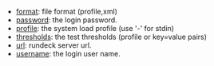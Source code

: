 * [format](options/format/index.html): file format (profile,xml)
* [password](options/password/index.html): the login password.
* [profile](options/profile/index.html): the system load profile (use '-' for stdin)
* [thresholds](options/thresholds/index.html): the test thresholds (profile or key=value pairs)
* [url](options/url/index.html): rundeck server url.
* [username](options/username/index.html): the login user name.
